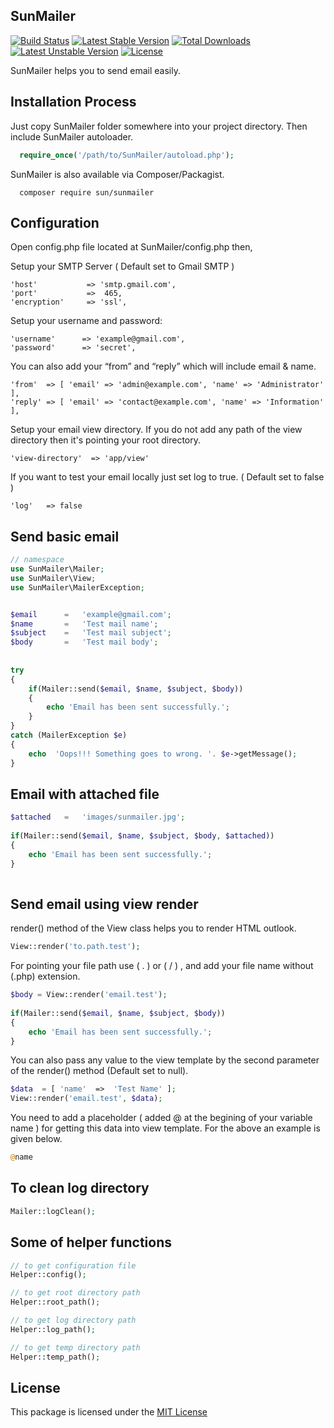 ## SunMailer  

[![Build Status](https://travis-ci.org/IftekherSunny/SunMailer.svg?branch=master)](https://travis-ci.org/IftekherSunny/SunMailer)
[![Latest Stable Version](https://poser.pugx.org/sun/sunmailer/v/stable)](https://packagist.org/packages/sun/sunmailer) [![Total Downloads](https://poser.pugx.org/sun/sunmailer/downloads)](https://packagist.org/packages/sun/sunmailer) [![Latest Unstable Version](https://poser.pugx.org/sun/sunmailer/v/unstable)](https://packagist.org/packages/sun/sunmailer) [![License](https://poser.pugx.org/sun/sunmailer/license)](https://packagist.org/packages/sun/sunmailer)
  
SunMailer helps you to send email easily.

## Installation Process
 
Just copy SunMailer folder somewhere into your project directory. Then include SunMailer autoloader.        
 
```php
  require_once('/path/to/SunMailer/autoload.php');
```

SunMailer is also available via Composer/Packagist.

```
  composer require sun/sunmailer
```

## Configuration

Open config.php file located at SunMailer/config.php then,

Setup your SMTP Server ( Default set to Gmail SMTP )
 
```
'host'           => 'smtp.gmail.com',
'port'           =>  465,
'encryption'     => 'ssl',
```
 
Setup your username and password:
 
```
'username'      => 'example@gmail.com',
'password'      => 'secret',
```
 
You can also add your “from” and “reply” which will include email & name.
 
```
'from'  => [ 'email' => 'admin@example.com', 'name' => 'Administrator' ],
'reply' => [ 'email' => 'contact@example.com', 'name' => 'Information' ],
```
 
Setup your email view directory. If you do not add any path of the view directory then it's pointing your root directory.
 
```
'view-directory'  => 'app/view'
```
 
If you want to test your email locally just set log  to true. ( Default set to false )
 
```
'log'   => false
```
   
   
## Send basic email
 
```php
// namespace
use SunMailer\Mailer;
use SunMailer\View;
use SunMailer\MailerException;


$email      =   'example@gmail.com';
$name       =   'Test mail name';
$subject    =   'Test mail subject';
$body       =   'Test mail body';
  
  
try
{
    if(Mailer::send($email, $name, $subject, $body))
    {
        echo 'Email has been sent successfully.';
    }
}
catch (MailerException $e)
{
    echo  'Oops!!! Something goes to wrong. '. $e->getMessage();
}
```

## Email with attached file
 
```php
$attached   =   'images/sunmailer.jpg';
 
if(Mailer::send($email, $name, $subject, $body, $attached))
{
    echo 'Email has been sent successfully.';
}
 
```
 
## Send email using view render
 
render() method of the View class helps you to render HTML outlook.
 
```php
View::render('to.path.test');
```
For pointing your file path use ( . ) or ( / ) , and add your file name without (.php) extension.
 
```php
$body = View::render('email.test');
 
if(Mailer::send($email, $name, $subject, $body))
{
    echo 'Email has been sent successfully.';
}
```
 
You can also pass any value to the view template by the second parameter of the render() method (Default set to null).
 
```php
$data  = [ 'name'  =>  'Test Name' ];
View::render('email.test', $data);
```
 
You need to add a placeholder ( added @ at the begining of your variable name ) for getting this data into view template. For the above an example is given below.
 
```php
@name
```
 
## To clean log directory
 
```php
Mailer::logClean();
```

## Some of helper functions
 
```php
// to get configuration file
Helper::config();

// to get root directory path
Helper::root_path();

// to get log directory path
Helper::log_path();

// to get temp directory path
Helper::temp_path();
```
 
## License
This package is licensed under the [MIT License](https://github.com/iftekhersunny/SunMailer/blob/master/LICENSE)
